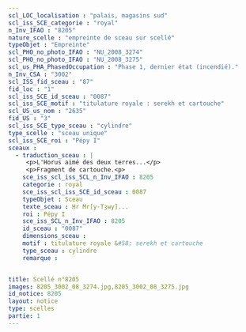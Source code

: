 ```yaml
---
scl_LOC_localisation : "palais, magasins sud"
scl_iss_SCE_categorie : "royal"
n_Inv_IFAO : "8205"
nature_scelle : "empreinte de sceau sur scellé"
typeObjet : "Empreinte"
scl_PHO_no_photo_IFAO : "NU_2008_3274"
scl_PHO_no_photo_IFAO : "NU_2008_3275"
scl_us_PHA_PhasedOccupation : "Phase 1, dernier état (incendié)."
n_Inv_CSA : "3002"
scl_ISS_fid_sceau : "87"
fid_loc : "1"
scl_iss_SCE_id_sceau : "0087"
scl_iss_SCE_motif : "titulature royale : serekh et cartouche"
scl_US_us_nom : "2635"
fid_US : "3"
scl_iss_SCE_type_sceau : "cylindre"
type_scelle : "sceau unique"
scl_iss_SCE_roi : "Pépy I"
sceaux :
  - traduction_sceau : |
     <p>L'Horus aimé des deux terres...</p>
     <p>Fragment de cartouche.<p>
    sce_iss_scl_iss_SCL_n_Inv_IFAO : 8205
    categorie : royal
    sce_iss_scl_iss_SCE_id_sceau : 0087
    typeObjet : Sceau
    texte_sceau : Ḥr Mr[y-Tȝwy]...
    roi : Pépy I
    sce_iss_SCL_n_Inv_IFAO : 8205
    id_sceau : "0087"
    dimensions_sceau : 
    motif : titulature royale &#58; serekh et cartouche
    type_sceau : cylindre
    remarque : 


title: Scellé n°8205
images: 8205_3002_08_3274.jpg,8205_3002_08_3275.jpg
id_notice: 8205
layout: notice
type: scelles
partie: 1
---
```

